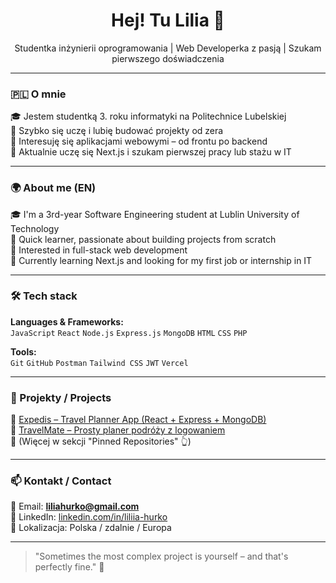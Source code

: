 <h1 align="center">Hej! Tu Lilia 👋</h1>
<p align="center">Studentka inżynierii oprogramowania | Web Developerka z pasją | Szukam pierwszego doświadczenia</p>

---

### 🇵🇱 O mnie

🎓 Jestem studentką 3. roku informatyki na Politechnice Lubelskiej  
🧠 Szybko się uczę i lubię budować projekty od zera  
🚀 Interesuję się aplikacjami webowymi – od frontu po backend  
🌱 Aktualnie uczę się Next.js i szukam pierwszej pracy lub stażu w IT

---

### 🌍 About me (EN)

🎓 I'm a 3rd-year Software Engineering student at Lublin University of Technology  
🧠 Quick learner, passionate about building projects from scratch  
🚀 Interested in full-stack web development  
🌱 Currently learning Next.js and looking for my first job or internship in IT

---

### 🛠️ Tech stack
**Languages & Frameworks:**  
`JavaScript` `React` `Node.js` `Express.js` `MongoDB` `HTML` `CSS` `PHP`

**Tools:**  
`Git` `GitHub` `Postman` `Tailwind CSS` `JWT` `Vercel`

---

### 💼 Projekty / Projects

🔹 [Expedis – Travel Planner App (React + Express + MongoDB)](https://github.com/lilyhurko/expedis)  
🔹 [TravelMate – Prosty planer podróży z logowaniem](https://github.com/lilyhurko/travelmate)  
🔹 (Więcej w sekcji "Pinned Repositories" 👆)

---

### 📫 Kontakt / Contact

📧 Email: **liliahurko@gmail.com**  
🔗 LinkedIn: [linkedin.com/in/liliia-hurko](https://www.linkedin.com/in/liliia-hurko)  
📍 Lokalizacja: Polska / zdalnie / Europa

---

> "Sometimes the most complex project is yourself – and that's perfectly fine." 🦋  
